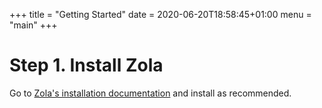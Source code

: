 +++
title = "Getting Started"
date = 2020-06-20T18:58:45+01:00
menu = "main"
+++

# Step 1. Install Zola

Go to [Zola's installation
documentation](https://www.getzola.org/documentation/getting-started/installation/)
and install as recommended.

